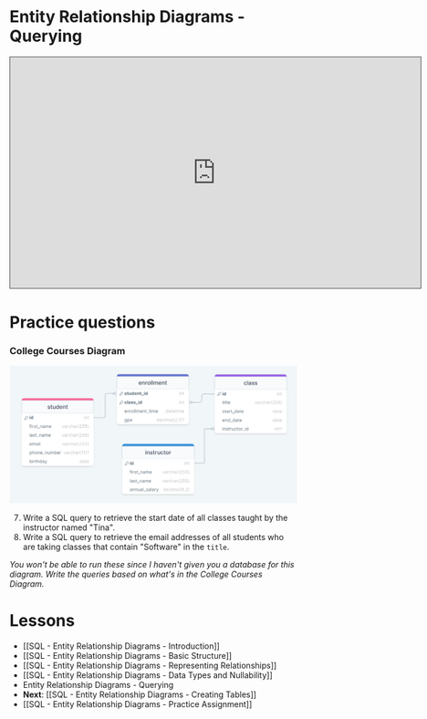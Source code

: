 # Entity Relationship Diagrams - Querying

<iframe src="https://egator.hosted.panopto.com/Panopto/Pages/Embed.aspx?id=1b0c0429-8f12-4f00-928d-b1160003d851&autoplay=false&offerviewer=true&showtitle=true&showbrand=true&captions=false&interactivity=all" height="405" width="720" style="border: 1px solid #464646;" allowfullscreen allow="autoplay" aria-label="Panopto Embedded Video Player"></iframe>

# Practice questions

### College Courses Diagram
<img src="https://raw.githubusercontent.com/kellerflint/Class-Intro-SQL/hugo/content/Images/college_courses_erd.png">

7. Write a SQL query to retrieve the start date of all classes taught by the instructor named "Tina".
8. Write a SQL query to retrieve the email addresses of all students who are taking classes that contain "Software" in the `title`.

*You won't be able to run these since I haven't given you a database for this diagram. Write the queries based on what's in the College Courses Diagram.*
# Lessons
- [[SQL - Entity Relationship Diagrams - Introduction]]
- [[SQL - Entity Relationship Diagrams - Basic Structure]]
- [[SQL - Entity Relationship Diagrams - Representing Relationships]]
- [[SQL - Entity Relationship Diagrams - Data Types and Nullability]]
- Entity Relationship Diagrams - Querying
- **Next**: [[SQL - Entity Relationship Diagrams - Creating Tables]]
- [[SQL - Entity Relationship Diagrams - Practice Assignment]]
